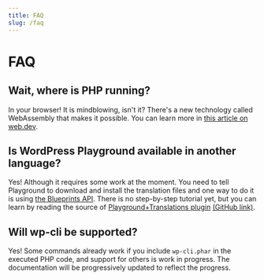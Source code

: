 ```yaml
---
title: FAQ
slug: /faq
---
```


# FAQ

## Wait, where is PHP running?

In your browser! It is mindblowing, isn't it? There's a new technology called WebAssembly that makes it possible. You can learn more in [this article on web.dev](https://web.dev/wordpress-playground/).

## Is WordPress Playground available in another language?

Yes! Although it requires some work at the moment. You need to tell Playground to download and install the translation files and one way to do it is using [the Blueprints API](https://make.wordpress.org/polyglots/2023/05/08/translate-live-updates-to-the-translation-playground/). There is no step-by-step tutorial yet, but you can learn by reading the source of [Playground+Translations plugin](https://translate.wordpress.org/projects/wp-plugins/friends/dev/en-gb/default/playground/) [(GitHub link)](https://github.com/akirk/wp-glotpress-playground/blob/main/index.php).

## Will wp-cli be supported?

Yes! Some commands already work if you include `wp-cli.phar` in the executed PHP code, and support for others is work in progress. The documentation will be progressively updated to reflect the progress.
